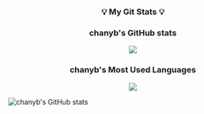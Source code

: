 <!--
**chanyb/chanyb** is a ✨ _special_ ✨ repository because its `README.md` (this file) appears on your GitHub profile.

Here are some ideas to get you started:

- 🔭 I’m currently working on ...
- 🌱 I’m currently learning ...
- 👯 I’m looking to collaborate on ...
- 🤔 I’m looking for help with ...
- 💬 Ask me about ...
- 📫 How to reach me: ...
- 😄 Pronouns: ...
- ⚡ Fun fact: ...
-->

<h3 align="center">💡 My Git Stats 💡</h3>
<p align="center">
  <a href="https://github.com/chanyb>
    <img align="center" src="https://github-readme-stats.vercel.app/api?username=chanyb&theme=graywhite" />
  </a>
</p>

<h3 align="center">chanyb's GitHub stats</h3>
<p align="center">
  <a href="https://github-readme-stats.vercel.app/api?username=chanyb&show_icons=true&theme=graywhite&include_all_commits=true">
    <img align="center" src="https://github-readme-stats.vercel.app/api?username=chanyb&show_icons=true&theme=graywhite&include_all_commits=true" />
  </a>
</p>

<h3 align="center">chanyb's Most Used Languages</h3>
<p align="center">
  <a href="https://github.com/chanyb">
    <img align="center" src="https://github-readme-stats.vercel.app/api/top-langs/?username=chanyb&layout=compact&show_icons=true&show_owner=true&hide_title=false&theme=graywhite" />
  </a>
</p>

![chanyb's GitHub stats](https://github-readme-stats.vercel.app/api?username=chanyb&show_icons=true&theme=graywhite)
